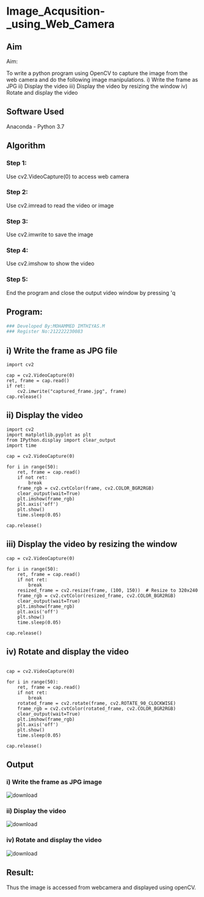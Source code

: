 # Image_Acqusition-_using_Web_Camera
## Aim
 
Aim:
 
To write a python program using OpenCV to capture the image from the web camera and do the following image manipulations.
i) Write the frame as JPG 
ii) Display the video 
iii) Display the video by resizing the window
iv) Rotate and display the video

## Software Used
Anaconda - Python 3.7
## Algorithm
### Step 1:
Use cv2.VideoCapture(0) to access web camera

### Step 2:
Use cv2.imread to read the video or image

### Step 3:
Use cv2.imwrite to save the image

### Step 4:
Use cv2.imshow to show the video

### Step 5:
End the program and close the output video window by pressing 'q

## Program:
``` Python
### Developed By:MOHAMMED IMTHIYAS.M
### Register No:212222230083
```
## i) Write the frame as JPG file
```
import cv2

cap = cv2.VideoCapture(0)
ret, frame = cap.read()
if ret:
    cv2.imwrite("captured_frame.jpg", frame)
cap.release()

```




## ii) Display the video
```
import cv2
import matplotlib.pyplot as plt
from IPython.display import clear_output
import time

cap = cv2.VideoCapture(0)

for i in range(50):
    ret, frame = cap.read()
    if not ret:
        break
    frame_rgb = cv2.cvtColor(frame, cv2.COLOR_BGR2RGB)
    clear_output(wait=True)
    plt.imshow(frame_rgb)
    plt.axis('off')
    plt.show()
    time.sleep(0.05)

cap.release()

```




## iii) Display the video by resizing the window
```
cap = cv2.VideoCapture(0)

for i in range(50):
    ret, frame = cap.read()
    if not ret:
        break
    resized_frame = cv2.resize(frame, (100, 150))  # Resize to 320x240
    frame_rgb = cv2.cvtColor(resized_frame, cv2.COLOR_BGR2RGB)
    clear_output(wait=True)
    plt.imshow(frame_rgb)
    plt.axis('off')
    plt.show()
    time.sleep(0.05)

cap.release()

```





## iv) Rotate and display the video
```

cap = cv2.VideoCapture(0)

for i in range(50):
    ret, frame = cap.read()
    if not ret:
        break
    rotated_frame = cv2.rotate(frame, cv2.ROTATE_90_CLOCKWISE)
    frame_rgb = cv2.cvtColor(rotated_frame, cv2.COLOR_BGR2RGB)
    clear_output(wait=True)
    plt.imshow(frame_rgb)
    plt.axis('off')
    plt.show()
    time.sleep(0.05)

cap.release()

```










## Output

### i) Write the frame as JPG image



![download](https://github.com/user-attachments/assets/03554719-cec3-48f0-a0f5-03ffa3ceda16)







### ii) Display the video






![download](https://github.com/user-attachments/assets/8cd28283-9084-48c5-8515-bf5a7b20d7e8)




### iv) Rotate and display the video





![download](https://github.com/user-attachments/assets/d54473d1-0b0a-4a40-90ed-11d6e26e83cb)


















## Result:
Thus the image is accessed from webcamera and displayed using openCV.
